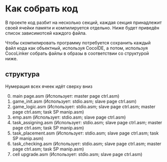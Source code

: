 # Как собрать код

В проекте код разбит на несколько секций, каждая секция принадлежит своей ячейки памяти и компилируется отдельно. Ниже будет приведён список зависимотсей каждого файла.

Чтобы скомпилировать программу потребуется сохранить каждый файл кода как объектный, используя CocoIDE, а потом, используя CocoLinker собрать файлы в образы в соответствии со структурой ниже.

## структура

Нумерация всех ячеек идёт сверху вниз

0. main page.asm (Использует: master page ctrl.asm)
1. game_init.asm (Использует: stdio.asm; slave page ctrl.asm)
2. game_logic.asm (Использует: stdio.asm; slave page ctrl.asm; master page ctrl.asm; task SP manip.asm)
3. emp.asm (Использует: stdio.asm; slave page ctrl.asm)
4. task_assigning.asm (Использует: stdio.asm; slave page ctrl.asm; master page ctrl.asm; task SP manip.asm)
5. task_placement.asm (Использует: stdio.asm; slave page ctrl.asm; task SP manip.asm)
6. task_checking.asm (Использует: stdio.asm; slave page ctrl.asm; master page ctrl.asm; task SP manip.asm)
7. cell upgrade.asm (Использует: stdio.asm; slave page ctrl.asm)
